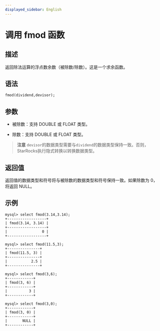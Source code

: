 ```yaml
---
displayed_sidebar: English
---
```


# 调用 fmod 函数

## 描述

返回除法运算的浮点数余数（被除数/除数）。这是一个求余函数。

## 语法

```SQL
fmod(dividend,devisor);
```

## 参数

- 被除数：支持 DOUBLE 或 FLOAT 类型。

- 除数：支持 DOUBLE 或 FLOAT 类型。

> **注意**
> `devisor`的数据类型需要与`dividend`的数据类型保持一致。否则，StarRocks执行隐式转换以转换数据类型。

## 返回值

返回值的数据类型和符号将与被除数的数据类型和符号保持一致。如果除数为 0，将返回 NULL。

## 示例

```Plaintext
mysql> select fmod(3.14,3.14);
+------------------+
| fmod(3.14, 3.14) |
+------------------+
|                0 |
+------------------+

mysql> select fmod(11.5,3);
+---------------+
| fmod(11.5, 3) |
+---------------+
|           2.5 |
+---------------+

mysql> select fmod(3,6);
+------------+
| fmod(3, 6) |
+------------+
|          3 |
+------------+

mysql> select fmod(3,0);
+------------+
| fmod(3, 0) |
+------------+
|       NULL |
+------------+
```
